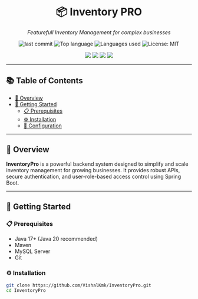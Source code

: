 <h1 align="center">📦 Inventory PRO</h1>
<p align="center"><em> Featurefull Inventory Management for complex businesses </em></p>

<p align="center">
  <img src="https://img.shields.io/github/last-commit/VishalKmk/InventoryPro" alt="last commit">
  <img src="https://img.shields.io/github/languages/top/VishalKmk/InventoryPro" alt="Top language">
  <img src="https://img.shields.io/github/languages/count/VishalKmk/InventoryPro" alt="Languages used">
  <img src="https://img.shields.io/github/license/VishalKmk/InventoryPro" alt="License: MIT">
</p>

<p align="center">
  <img src="https://img.shields.io/badge/Built%20With-Java-blue.svg" />
  <img src="https://img.shields.io/badge/Framework-SpringBoot-green.svg" />
  <img src="https://img.shields.io/badge/Database-MySQL-lightgrey.svg" />
  <img src="https://img.shields.io/badge/License-MIT-yellow.svg" />
</p>

---

## 📚 Table of Contents

- [📝 Overview](#-overview)
- [🚀 Getting Started](#-getting-started)
  - [📋 Prerequisites](#-prerequisites)
  - [⚙️ Installation](#%EF%B8%8F-installation)
  - [🔧 Configuration](#-configuration)

---

## 📝 Overview

**InventoryPro** is a powerful backend system designed to simplify and scale inventory management for growing businesses. It provides robust APIs, secure authentication, and user-role-based access control using Spring Boot.

---

## 🚀 Getting Started

### 📋 Prerequisites

- Java 17+ (Java 20 recommended)
- Maven
- MySQL Server
- Git

### ⚙️ Installation

```bash
git clone https://github.com/VishalKmk/InventoryPro.git
cd InventoryPro
